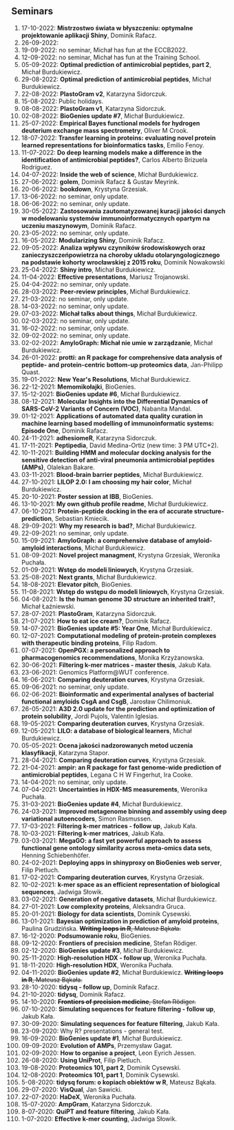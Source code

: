 ## Seminars

1. 17-10-2022: **Mistrzostwo świata w błyszczeniu: optymalne projektowanie aplikacji Shiny**, Dominik Rafacz.
1. 26-09-2022: 
1. 19-09-2022: no seminar, Michał has fun at the ECCB2022.
1. 12-09-2022: no seminar, Michał has fun at the Training School.
1. 05-09-2022: **Optimal prediction of antimicrobial peptides, part 2**, Michał Burdukiewicz.
1. 29-08-2022: **Optimal prediction of antimicrobial peptides**, Michał Burdukiewicz.
1. 22-08-2022: **PlastoGram v2**, Katarzyna Sidorczuk.
1. 15-08-2022: Public holidays.
1. 08-08-2022: **PlastoGram v1**, Katarzyna Sidorczuk.
1. 02-08-2022: **BioGenies update #7**, Michał Burdukiewicz.
1. 25-07-2022: **Empirical Bayes functional models for hydrogen deuterium exchange mass spectrometry**, Oliver M Crook.
1. 18-07-2022: **Transfer learning in proteins: evaluating novel protein learned representations for bioinformatics tasks**, Emilio Fenoy.
1. 11-07-2022: **Do deep learning models make a difference in the identification of antimicrobial peptides?**, Carlos Alberto Brizuela Rodríguez.
1. 04-07-2022: **Inside the web of science**, Michał Burdukiewicz.
1. 27-06-2022: **golem**, Dominik Rafacz & Gustav Meyrink.
1. 20-06-2022: **bookdown**, Krystyna Grzesiak.
1. 13-06-2022: no seminar, only update. 
2. 06-06-2022: no seminar, only update.
3. 30-05-2022: **Zastosowania zautomatyzowanej kuracji jakości danych w modelowaniu systemów immunoinformatycznych opartym na uczeniu maszynowym**, Dominik Rafacz.
4. 23-05-2022: no seminar, only update.
5. 16-05-2022: **Modularizing Shiny**, Dominik Rafacz.
6. 09-05-2022: **Analiza wpływu czynników środowiskowych oraz zanieczyszczeńpowietrza na choroby układu otolaryngologicznego na podstawie kohorty wrocławskiej z 2015 roku**, Dominik Nowakowski
7. 25-04-2022: **Shiny intro**, Michał Burdukiewicz.
8. 11-04-2022: **Effective presentations**, Mariusz Trojanowski.
9. 04-04-2022: no seminar, only update.
10. 28-03-2022: **Peer-review principles**, Michał Burdukiewicz.
11. 21-03-2022: no seminar, only update.
12. 14-03-2022: no seminar, only update.
13. 07-03-2022: **Michał talks about things**, Michał Burdukiewicz.
14. 02-03-2022: no seminar, only update.
15. 16-02-2022: no seminar, only update.
16. 09-02-2022: no seminar, only update.
17. 02-02-2022: **AmyloGraph: Michał nie umie w zarządzanie**, Michał Burdukiewicz. 
18. 26-01-2022: **protti: an R package for comprehensive data analysis of peptide- and protein-centric bottom-up proteomics data**, Jan-Philipp Quast. 
19. 19-01-2022: **New Year's Resolutions**, Michał Burdukiewicz.
20. 22-12-2021: **Memomikołajki**, BioGenies.
21. 15-12-2021: **BioGenies update #6**, Michał Burdukiewicz.
22. 08-12-2021: **Molecular Insights into the Differential Dynamics of SARS-CoV-2 Variants of Concern (VOC)**, Nabanita Mandal.
23. 01-12-2021: **Applications of automated data quality curation in machine learning based modelling of immunoinformatic systems: Episode One**, Dominik Rafacz.
24. 24-11-2021: **adhesiomeR**, Katarzyna Sidorczuk.
25. 17-11-2021: **Peptipedia**, David Medina-Ortiz (new time: 3 PM UTC+2).
26. 10-11-2021: **Building HMM and molecular docking analysis for the sensitive detection of anti-viral pneumonia antimicrobial peptides (AMPs)**, 
Olalekan Bakare.
1. 03-11-2021: **Blood-brain barrier peptides**, Michał Burdukiewicz.
1. 27-10-2021: **LILOP 2.0: I am choosing my hair color**, Michał Burdukiewicz.
1. 20-10-2021: **Poster session at IBB**, BioGenies.
1. 13-10-2021: **My own github profile readme**, Michał Burdukiewicz.
1. 06-10-2021: **Protein-peptide docking in the era of accurate structure-prediction**, Sebastian Kmiecik.
1. 29-09-2021: **Why my research is bad?**, Michał Burdukiewicz. 
1. 22-09-2021: no seminar, only update.
1. 15-09-2021: **AmyloGraph: a comprehensive database of amyloid-amyloid interactions**, Michał Burdukiewicz. 
1. 08-09-2021: **Novel project managment**, Krystyna Grzesiak, Weronika Puchała.
1. 01-09-2021: **Wstęp do modeli liniowych**, Krystyna Grzesiak. 
1. 25-08-2021: **Next grants**, Michał Burdukiewicz. 
1. 18-08-2021: **Elevator pitch**, BioGenies. 
1. 11-08-2021: **Wstęp do wstępu do modeli liniowych**, Krystyna Grzesiak. 
1. 04-08-2021: **Is the human genome 3D structure an inherited trait?**, Michał Łaźniewski. 
1. 28-07-2021: **PlastoGram**, Katarzyna Sidorczuk.
1. 21-07-2021: **How to eat ice cream?**, Dominik Rafacz.
1. 14-07-2021: **BioGenies update #5: Year One**, Michał Burdukiewicz.
1. 12-07-2021: **Computational modeling of protein-protein complexes with therapeutic binding proteins**, Filip Radom.
1. 07-07-2021: **OpenPGX: a personalized approach to pharmacogenomics recommendations**, Monika Krzyżanowska.
1. 30-06-2021: **Filtering k-mer matrices - master thesis**, Jakub Kała.
1. 23-06-2021: Genomics Platform@WUT conference.
1. 16-06-2021: **Comparing deuteration curves**, Krystyna Grzesiak.
1. 09-06-2021: no seminar, only update.
1. 02-06-2021: **Bioinformatic and experimental analyses of bacterial functional amyloids CsgA and CsgB**, Jarosław Chilimoniuk.
1. 26-05-2021: **A3D 2.0 update for the prediction and optimization of protein solubility**, Jordi Pujols, Valentín Iglesias.
1. 19-05-2021: **Comparing deuteration curves**, Krystyna Grzesiak.
1. 12-05-2021: **LILO: a database of biological learners**, Michał Burdukiewicz.
1. 05-05-2021: **Ocena jakości nadzorowanych metod uczenia klasyfikacji**, Katarzyna Stapor.
1. 28-04-2021: **Comparing deuteration curves**, Krystyna Grzesiak.
1. 21-04-2021: **ampir: an R package for fast genome-wide prediction of antimicrobial peptides**, Legana C H W Fingerhut, Ira Cooke.
1. 14-04-2021: no seminar, only update.
1. 07-04-2021: **Uncertainties in HDX-MS measurements**, Weronika Puchała.
1. 31-03-2021: **BioGenies update #4**, Michał Burdukiewicz.
1. 24-03-2021: **Improved metagenome binning and assembly using deep variational autoencoders**, Simon Rasmussen.
1. 17-03-2021: **Filtering k-mer matrices - follow up**, Jakub Kała.
1. 10-03-2021: **Filtering k-mer matrices**, Jakub Kała.
1. 03-03-2021: **MegaGO: a fast yet powerful approach to assess functional gene ontology similarity across meta-omics data sets**, Henning Schiebenhöfer.
1. 24-02-2021: **Deploying apps in shinyproxy on BioGenies web server**, Filip Pietluch.
1. 17-02-2021: **Comparing deuteration curves**, Krystyna Grzesiak.
1. 10-02-2021: **k-mer space as an efficient representation  of biological sequences**, Jadwiga Słowik.
1. 03-02-2021: **Generation of negative datasets**, Michał Burdukiewicz.
1. 27-01-2021: **Low complexity proteins**, Aleksandra Gruca.
1. 20-01-2021: **Biology for data scientists**, Dominik Cysewski.
1. 13-01-2021: **Bayesian optimization in prediction of amyloid proteins**, Paulina Grudzińska. ~~**Writing loops in R**, Mateusz Bąkała.~~
1. 16-12-2020: **Podsumowanie roku**, BioGenies.
1. 09-12-2020: **Frontiers of precision medicine**, Stefan Rödiger.
1. 02-12-2020: **BioGenies update #3**, Michał Burdukiewicz.
1. 25-11-2020: **High-resolution HDX - follow up**, Weronika Puchała.
1. 18-11-2020: **High-resolution HDX**, Weronika Puchała.
1. 04-11-2020: **BioGenies update #2**, Michał Burdukiewicz. ~~**Writing loops in R**, Mateusz Bąkała.~~ 
1. 28-10-2020: **tidysq - follow up**, Dominik Rafacz.
1. 21-10-2020: **tidysq**, Dominik Rafacz.
1. 14-10-2020: ~~**Frontiers of precision medicine**, Stefan Rödiger.~~
1. 07-10-2020: **Simulating sequences for feature filtering - follow up**, Jakub Kała.
1. 30-09-2020: **Simulating sequences for feature filtering**, Jakub Kała.
1. 23-09-2020: Why R? presentations - general test.
1. 16-09-2020: **BioGenies update #1**, Michał Burdukiewicz.
1. 09-09-2020: **Evolution of AMPs**, Przemysław Gagat.
1. 02-09-2020: **How to organise a project**, Leon Eyrich Jessen.
1. 26-08-2020: **Using UniProt**, Filip Pietluch.
1. 19-08-2020: **Proteomics 101, part 2**, Dominik Cysewski.
1. 12-08-2020: **Proteomics 101, part 1**, Dominik Cysewski.
1. 5-08-2020: **tidysq forum: o kopiach obiektów w R**, Mateusz Bąkała.
1. 29-07-2020: **VisQual**, Jan Sawicki.
1. 22-07-2020: **HaDeX**, Weronika Puchała.
1. 15-07-2020: **AmpGram**, Katarzyna Sidorczuk.
1. 8-07-2020: **QuiPT and feature filtering**, Jakub Kała.
1. 1-07-2020: **Effective k-mer counting**, Jadwiga Słowik.
